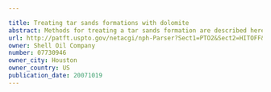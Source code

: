 ```yaml
---

title: Treating tar sands formations with dolomite
abstract: Methods for treating a tar sands formation are described herein. The tar sands formation may include dolomite and hydrocarbons. Methods may include providing heat at less than the decomposition temperature of dolomite from one or more heaters to at least a portion of the formation. At least some of the hydrocarbon fluids are mobilized in the formation. At least some of the hydrocarbon fluids may be produced from the formation.
url: http://patft.uspto.gov/netacgi/nph-Parser?Sect1=PTO2&Sect2=HITOFF&p=1&u=%2Fnetahtml%2FPTO%2Fsearch-adv.htm&r=1&f=G&l=50&d=PALL&S1=07730946&OS=07730946&RS=07730946
owner: Shell Oil Company
number: 07730946
owner_city: Houston
owner_country: US
publication_date: 20071019
---
```

